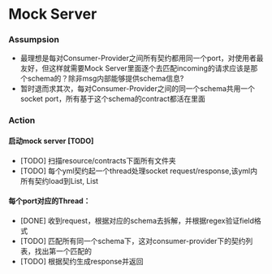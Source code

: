# Mock Server

### Assumpsion

* 最理想是每对Consumer-Provider之间所有契约都用同一个port，对使用者最友好，但这样就需要Mock Server里面逐个去匹配incoming的请求应该是那个schema的？除非msg内部能够提供schema信息?
* 暂时退而求其次，每对Consumer-Provider之间的同一个schema共用一个socket port，所有基于这个schema的contract都活在里面

### Action

#### 启动mock server [TODO]
* [TODO] 扫描resource/contracts下面所有文件夹
* [TODO] 每个yml契约起一个thread处理socket request/response,该yml内所有契约load到List<Contract>, List<Schema>

#### 每个port对应的Thread：

* [DONE] 收到request，根据对应的schema去拆解，并根据regex验证field格式
* [TODO] 匹配所有同一个schema下，这对consumer-provider下的契约列表，找出第一个匹配的
* [TODO] 根据契约生成response并返回